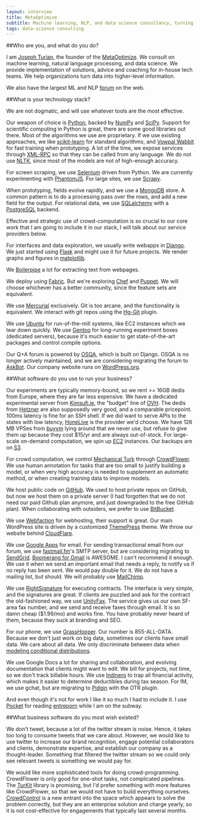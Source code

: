 ```yaml
---
layout: interview
title: MetaOptimize
subtitle: Machine learning, NLP, and data science consultancy, turning data into value.
tags: data-science consulting
---
```


##Who are you, and what do you do?

I am [Joseph Turian](http://joseph.turian.com), the founder of the [MetaOptimize](http://metaoptimize.com/). We consult on machine learning, natural language processing, and data science. We provide implementation of solutions, advice and coaching for in-house tech teams. We help organizations turn data into higher-level information.

We also have the largest ML and NLP [forum](http://metaoptimize.com/qa/) on the web.

##What is your technology stack?

We are not dogmatic, and will use whatever tools are the most effective.

Our weapon of choice is [Python](http://www.python.org/), backed by [NumPy](http://numpy.scipy.org/) and [SciPy](http://www.scipy.org/). Support for scientific computing in Python is great, there are some good libraries out there. Most of the algorithms we use are proprietary. If we use existing approaches, we like [scikit-learn](http://scikit-learn.org/stable/) for standard algorithms, and [Vowpal Wabbit](http://hunch.net/~vw/) for fast training when prototyping. A lot of the time, we expose services through [XML-RPC](http://xmlrpc.scripting.com/) so that they can be called from any language. We do not use [NLTK](http://nltk.org/), since most of the models are not of high-enough accuracy.

For screen scraping, we use [Selenium](http://seleniumhq.org/) driven from Python. We are currently experimenting with [PhantomJS](http://phantomjs.org). For large sites, we use [Scrapy](http://scrapy.org).

When prototyping, fields evolve rapidly, and we use a [MongoDB](http://www.mongodb.org/) store. A common pattern is to do a processing pass over the rows, and add a new field for the output. For relational data, we use [SQLalchemy](http://www.sqlalchemy.org/) with a [PostgreSQL](http://www.postgresql.org/) backend.

Effective and strategic use of crowd-computation is so crucial to our core work that I am going to include it in our stack, I will talk about our service providers below.

For interfaces and data exploration, we usually write webapps in [Django](https://www.djangoproject.com/). We just started using [Flask](http://flask.pocoo.org/) and might use it for future projects. We render graphs and figures in [matplotlib](matplotlib.sourceforge.net/).

We [Boilerpipe](http://code.google.com/p/boilerpipe/) a lot for extracting text from webpages.

We deploy using [Fabric](http://docs.fabfile.org/). But we're exploring [Chef](https://github.com/opscode/chef) and [Puppet](https://github.com/puppetlabs/puppet/). We will choose whichever has a better community, since the feature sets are equivalent.

We use [Mercurial](http://mercurial.selenic.com/) exclusively. Git is too arcane, and the functionality is equivalent. We interact with git repos using the [Hg-Git](http://hg-git.github.com/) plugin.

We use [Ubuntu](http://www.ubuntu.com/) for run-of-the-mill systems, like EC2 instances which we tear down quickly. We use [Gentoo](http://www.gentoo.org/) for long-running experiment boxes (dedicated servers), because it's much easier to get state-of-the-art packages and control compile options.

Our Q+A forum is powered by [OSQA](http://www.osqa.net), which is built on Django. OSQA is no longer actively maintained, and we are considering migrating the forum to [AskBot](http://www.askbot.com). Our company website runs on [WordPress.org](http://wordpress.org/).


##What software do you use to run your business?

Our experiments are typically memory-bound, so we rent >= 16GB dedis from Europe, where they are far less expensive. We have a dedicated experimental server from [Kimsufi.ie](http://kimsufi.ie), the "budget" line of [OVH](http://www.ovh.co.uk/). The dedis from [Hetzner](http://hetzner.de/) are also supposedly very good, and a comparable pricepoint. 100ms latency is fine for an SSH shell. If we did want to serve APIs to the states with low latency, [HoneLive](http://www.honelive.com) is the provider we'd choose. We have 128 MB VPSes from [buyvm](http://buyvm.net) lying around that we never use, but refuse to give them up because they cost $15/yr and are always out-of-stock. For large-scale on-demand computation, we spin up [EC2](http://aws.amazon.com/ec2/) instances. Our backups are on [S3](http://aws.amazon.com/s3/).

For crowd computation, we control [Mechanical Turk](http://www.mturk.com) through [CrowdFlower](http://www.crowdflower.com). We use human annotation for tasks that are too small to justify building a model, or when very high accuracy is needed to supplement an automatic method, or when creating training data to improve models.

We host public code on [GitHub](https://github.com/). We used to host private repos on GitHub, but now we host them on a private server (I had forgotten that we do not need our paid Github plan anymore, and just downgraded to the free GitHub plan). When collaborating with outsiders, we prefer to use [BitBucket](https://bitbucket.org/).

We use [Webfaction](http://webfaction.com) for webhosting, their support is great. Our main WordPress site is driven by a customized [ThemePress](http://www.themepress.com/) theme. We throw our website behind [CloudFlare](http://cloudflare.com).

We use [Google Apps](http://www.google.com/enterprise/apps/business/) for email. For sending transactional email from our forum, we use [fastmail.fm](http://fastmail.fm)'s SMTP server, but are considering migrating to [SendGrid](http://www.sendgrid.com). [Boomerang for Gmail](http://www.boomeranggmail.com/) is AWESOME. I can't recommend it enough. We use it when we send an important email that needs a reply, to notify us if no reply has been sent. We would pay double for it. We do not have a mailing list, but should. We will probably use [MailChimp](http://www.mailchimp.com).

We use [RightSignature](http://rightsignature.com) for executing contracts. The interface is very simple, and the signatures are great. If clients are puzzled and ask for the contract the old-fashioned way, we use [UnityFax](http://www.unityfax.com/). The service gives us our own SF-area fax number, and we send and receive faxes through email. It is so damn cheap ($1.99/mo) and works fine. You have probably never heard of them, because they suck at branding and SEO.

For our phone, we use [GrassHopper](http://grasshopper.com). Our number is 855-ALL-DATA. Because we don't just work on big data, sometimes our clients have small data. We care about all data. We only discriminate between data when [modeling conditional distributions](http://en.wikipedia.org/wiki/Discriminative_model).

We use Google Docs a lot for sharing and collaboration, and evolving documentation that clients might want to edit. We bill for projects, not time, so we don't track billable hours. We use [Indinero](http://indinero.com) to trap all financial activity, which makes it easier to determine deductibles during tax season. For IM, we use gchat, but are migrating to [Pidgin](http://www.pidgin.im/) with the OTR plugin.

And even though it's not for work I like it so much I had to include it. I use [Pocket](http://getpocket.com/) for reading [entreporn](http://swombat.com/2012/7/11/entreporn-learning-doing-wasting) while I am on the subway.

##What business software do you most wish existed?

We don't tweet, because a lot of the twitter stream is noise. Hence, it takes too long to consume tweets that we care about. However, we would like to use twitter to increase our brand recognition, engage potential collaborators and clients, demonstrate expertise, and establish our company as a thought-leader. Something that filtered the twitter stream so we could only see relevant tweets is something we would pay for.

We would like more sophisticated tools for doing crowd-programming. CrowdFlower is only good for one-shot tasks, not complicated pipelines. The [TurKit](http://groups.csail.mit.edu/uid/turkit/) library is promising, but I'd prefer something with more features like CrowdFlower, so that we would not have to build everything ourselves. [CrowdControl](http://crowdcontrol.com/) is a new entrant into the space which appears to solve the problem correctly, but they are an enterprise solution and charge yearly, so it is not cost-effective for engagements that typically last several months.
